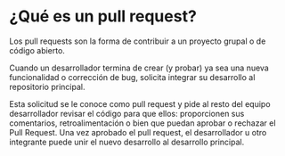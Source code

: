 # ¿Qué es un pull request?
Los pull requests son la forma de contribuir a un proyecto grupal o de código abierto.

Cuando un desarrollador termina de crear (y probar) ya sea una nueva funcionalidad o corrección de bug, solicita integrar su desarrollo al repositorio principal.

Esta solicitud se le conoce como pull request y pide al resto del equipo desarrollador revisar el código para que ellos: proporcionen sus comentarios, retroalimentación o bien que puedan aprobar o rechazar el Pull Request.
Una vez aprobado el pull request, el desarrollador u otro integrante puede unir el nuevo desarrollo al desarrollo principal.